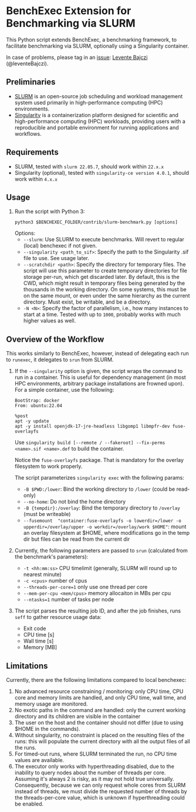<!--
This file is part of BenchExec, a framework for reliable benchmarking:
https://github.com/sosy-lab/benchexec

SPDX-FileCopyrightText: 2021 Dirk Beyer <https://www.sosy-lab.org>
SPDX-FileCopyrightText: 2024 Levente Bajczi
SPDX-FileCopyrightText: Critical Systems Research Group
SPDX-FileCopyrightText: Budapest University of Technology and Economics <https://www.ftsrg.mit.bme.hu>

SPDX-License-Identifier: Apache-2.0
-->
# BenchExec Extension for Benchmarking via SLURM

This Python script extends BenchExec, a benchmarking framework, to facilitate benchmarking via SLURM, optionally using a Singularity container.

In case of problems, please tag in an [issue](https://github.com/sosy-lab/benchexec/issues/new/choose): [Levente Bajczi](https://github.com/leventeBajczi) (@leventeBajczi).

## Preliminaries

* [SLURM](https://slurm.schedmd.com/documentation.html) is an open-source job scheduling and workload management system used primarily in high-performance computing (HPC) environments.
* [Singularity](https://docs.sylabs.io/guides/latest/user-guide/) is a containerization platform designed for scientific and high-performance computing (HPC) workloads, providing users with a reproducible and portable environment for running applications and workflows.

## Requirements

* SLURM, tested with `slurm 22.05.7`, should work within `22.x.x`
* Singularity (optional), tested with `singularity-ce version 4.0.1`, should work within `4.x.x`

## Usage
1. Run the script with Python 3:
   ```
   python3 $BENCHEXEC_FOLDER/contrib/slurm-benchmark.py [options]
   ```
   Options:
   - `--slurm`: Use SLURM to execute benchmarks. Will revert to regular (local) benchexec if not given. 
   - `--singularity <path_to_sif>`: Specify the path to the Singularity .sif file to use. See usage later.
   - `--scratchdir <path>`: Specify the directory for temporary files. The script will use this parameter to create temporary directories for file storage per-run, which get discarded later. By default, this is the CWD, which might result in temporary files being generated by the thousands in the working directory. On some systems, this must be on the same mount, or even under the same hierarchy as the current directory. Must exist, be writable, and be a directory.
   - `-N <N>`: Specify the factor of parallelism, i.e., how many instances to start at a time. Tested with up to `1000`, probably works with much higher values as well.
    
## Overview of the Workflow

This works similarly to BenchExec, however, instead of delegating each run to `runexec`, it delegates to `srun` from SLURM.

1. If the `--singularity` option is given, the script wraps the command to run in a container. This is useful for dependency management (in most HPC environments, arbitrary package installations are frowned upon). For a simple container, use the following: 

    ```singularity
    BootStrap: docker
    From: ubuntu:22.04
    
    %post
    apt -y update
    apt -y install openjdk-17-jre-headless libgomp1 libmpfr-dev fuse-overlayfs
    ```
   
    Use `singularity build [--remote / --fakeroot] --fix-perms <name>.sif <name>.def` to build the container.
    
    Notice the `fuse-overlayfs` package. That is mandatory for the overlay filesystem to work properly.
    
    The script parameterizes `singularity exec` with the following params:
    * `-B $PWD:/lower`: Bind the working directory to `/lower` (could be read-only)
    * `--no-home`: Do not bind the home directory
    * `-B {tempdir}:/overlay`: Bind the temporary directory to `/overlay` (must be writeable)
    * `--fusemount  "container:fuse-overlayfs -o lowerdir=/lower -o upperdir=/overlay/upper -o workdir=/overlay/work $HOME"`: mount an overlay filesystem at $HOME, where modifications go in the temp dir but files can be read from the current dir

2. Currently, the following parameters are passed to `srun` (calculated from the benchmark's parameters):
   * `-t <hh:mm:ss>` CPU timelimit (generally, SLURM will round up to nearest minute)
   * `-c <cpus>` number of cpus 
   * `--threads-per-core=1` only use one thread per core
   * `--mem-per-cpu <mem/cpus>` memory allocaiton in MBs per cpu
   * `--ntasks=1` number of tasks per node

3. The script parses the resulting job ID, and after the job finishes, runs `seff` to gather resource usage data:
   * Exit code
   * CPU time [s]
   * Wall time [s]
   * Memory [MB]

## Limitations

Currently, there are the following limitations compared to local benchexec:

1. No advanced resource constraining / monitoring: only CPU time, CPU core and memory limits are handled, and only CPU time, wall time, and memory usage are monitored.
2. No exotic paths in the command are handled: only the current working directory and its children are visible in the container
3. The  user on the host and the container should not differ (due to using $HOME in the commands).
4. Without singularity, no constraint is placed on the resulting files of the runs: this will populate the current directory with all the output files of all the runs.
5. For timed-out runs, where SLURM terminated the run, no CPU time values are available.
6. The executor only works with hyperthreading disabled, due to the inability to query nodes about the number of threads per core. Assuming it's always 2 is risky, as it may not hold true universally. Consequently, because we can only request whole cores from SLURM instead of threads, we must divide the requested number of threads by the threads-per-core value, which is unknown if hyperthreading could be enabled.